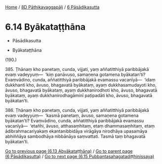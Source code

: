 
[Home](/) / [8D Pāthikavaggapāḷi](../../8D.md) / [6 Pāsādikasutta](../6.md)

# 6.14 Byākataṭṭhāna

* Pāsādikasutta

* Byākataṭṭhāna

(190.)

385\. Ṭhānaṃ kho panetaṃ, cunda, vijjati, yaṃ aññatitthiyā paribbājakā evaṃ vadeyyuṃ—  ‘kiṃ panāvuso, samaṇena gotamena byākatan’ti? Evaṃvādino, cunda, aññatitthiyā paribbājakā evamassu vacanīyā—  ‘idaṃ dukkhanti kho, āvuso, bhagavatā byākataṃ, ayaṃ dukkhasamudayoti kho, āvuso, bhagavatā byākataṃ, ayaṃ dukkhanirodhoti kho, āvuso, bhagavatā byākataṃ, ayaṃ dukkhanirodhagāminī paṭipadāti kho, āvuso, bhagavatā byākatan’ti.

386\. Ṭhānaṃ kho panetaṃ, cunda, vijjati, yaṃ aññatitthiyā paribbājakā evaṃ vadeyyuṃ—  ‘kasmā panetaṃ, āvuso, samaṇena gotamena byākatan’ti? Evaṃvādino, cunda, aññatitthiyā paribbājakā evamassu vacanīyā—  ‘etañhi, āvuso, atthasaṃhitaṃ, etaṃ dhammasaṃhitaṃ, etaṃ ādibrahmacariyakaṃ ekantanibbidāya virāgāya nirodhāya upasamāya abhiññāya sambodhāya nibbānāya saṃvattati. Tasmā taṃ bhagavatā byākatan’ti.

[Go to previous page (6.13 Abyākataṭṭhāna)](6.13.md) / [Go to parent page (6 Pāsādikasutta)](../6.md) / [Go to next page (6.15 Pubbantasahagatadiṭṭhinissaya)](6.15.md)


